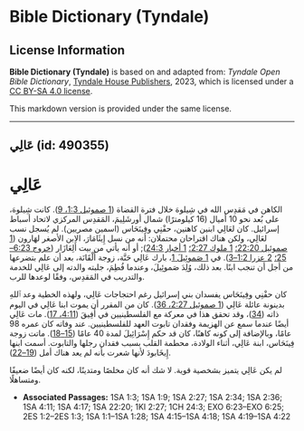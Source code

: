# Bible Dictionary (Tyndale)

## License Information

**Bible Dictionary (Tyndale)** is based on and adapted from: _Tyndale Open Bible Dictionary_, [Tyndale House Publishers](https://tyndaleopenresources.com/), 2023, which is licensed under a [CC BY-SA 4.0 license](https://creativecommons.org/licenses/by-sa/4.0/legalcode.en).

This markdown version is provided under the same license.



--------------------------------

## عَالِي (id: 490355)

عَالِي
======

الكاهن في مَقدِس الله في شِيلوهَ خلال فترة القضاة ([1 صموئيل 1:3، 9](https://ref.ly/1Sam1:3,1Sam1:9)). كانت شِيلوهَ، على بُعد نحو 10 أميال (16 كيلومترًا) شمال أورشَلِيمَ، المَقدِس المركزي لاتحاد أسباط إسرائيل. كان لعَالِي ابنين كاهنين، حفْنِي وفِينَحَاس (اسمين مصريين). لم يُسجل نسب لعَالِي، ولكن هناك اقتراحان محتملان: أنه من نسل إِيثَامَارَ، الابن الأصغر لهَارون ([1 صموئيل 22:20؛](https://ref.ly/1Sam22:20) [1 ملوك 2:27؛](https://ref.ly/1Kgs2:27) [1 أخبار 24:3](https://ref.ly/1Chr24:3)); أو أنه يأتي من بيت أَلِعَازَار ([خروج 6:23–25؛](https://ref.ly/Exod6:23-Exod6:25) [2 عزرا 1:2–3](https://ref.ly/2Esd1:2-2Esd1:3)). في [1 صَموئِيلَ 1](https://ref.ly/1Sam1:1-1Sam1:28)، بارك عَالِي حَنَّة، زوجة أَلْقَانَة، بعد أن علم بتضرعها من أجل أن تنجب ابنًا. بعد ذلك، وُلِدَ صَموئِيلَ، وعندما فُطِمَ، جلبته والدته إلى عَالِي للخدمة والتدريب في المَقدِس، وفقًا لوعدها للرب.

كان حفْنِي وفِينَحَاس يفسدان بني إسرائيل رغم احتجاجات عَالِي، ولهذه الخطية وعد ٱللهِ بدينونة عائلة عَالِي ([1 صموئيل 2:27، 36](https://ref.ly/1Sam2:27,1Sam2:36)). كان من المقرر أن يموت ابنا عَالِي في اليوم ذاته ([34](https://ref.ly/1Sam2:34))، وقد تحقق هذا في معركة مع الفلسطينيين في أَفِيقَ ([4:11، 17](https://ref.ly/1Sam4:11,1Sam4:17)). مات عَالِي أيضًا عندما سمع عن الهزيمة وفقدان تابوت العهد للفلسطينيين. عند وفاته كان عمره 98 عامًا، وبالإضافة إلى كونه كاهنًا، كان قد حكم إِسْرَائِيلَ لمدة 40 عامًا ([15–18](https://ref.ly/1Sam4:15-1Sam4:18)). ماتت زوجة فِينَحَاس، ابنة عَالِي، أثناء الولادة، محطمة القلب بسبب فقدان رجلها والتابوت. أسمت ابنها إِيخَابودَ لأنها شعرت بأنه لم يعد هناك أمل ([19–22](https://ref.ly/1Sam4:19-1Sam4:22)).

لم يكن عَالِي يتميز بشخصية قوية. لا شك أنه كان مخلصًا ومتدينًا، لكنه كان أيضًا ضعيفًا ومتساهلًا.

* **Associated Passages:** 1SA 1:3; 1SA 1:9; 1SA 2:27; 1SA 2:34; 1SA 2:36; 1SA 4:11; 1SA 4:17; 1SA 22:20; 1KI 2:27; 1CH 24:3; EXO 6:23–EXO 6:25; 2ES 1:2–2ES 1:3; 1SA 1:1–1SA 1:28; 1SA 4:15–1SA 4:18; 1SA 4:19–1SA 4:22


